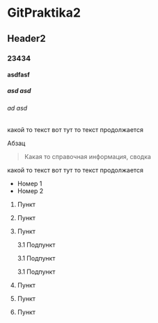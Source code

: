 # GitPraktika2
## Header2
### 23434
#### asdfasf
##### asd asd
###### ad asd

какой то текст вот тут
то текст продолжается

Абзац

>Какая то справочная информация, сводка

какой то текст вот тут
то текст продолжается

* Номер 1
* Номер 2

1. Пункт
2. Пункт
3. Пункт

    3.1 Подпункт

    3.1 Подпункт
    
    3.1 Подпункт
4. Пункт
5. Пункт
6. Пункт